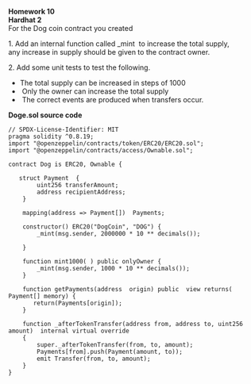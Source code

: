 **Homework 10**  
**Hardhat 2**  
For the Dog coin contract you created  

1\. Add an internal function called \_mint  to increase the total supply,  
any increase in supply should be given to the contract owner.  

2\. Add some unit tests to test the following.  

*   The total supply can be increased in steps of 1000
*    Only the owner can increase the total supply  
*    The correct events are produced when transfers occur.

**Doge.sol source code**
```solidity
// SPDX-License-Identifier: MIT
pragma solidity ^0.8.19;
import "@openzeppelin/contracts/token/ERC20/ERC20.sol";
import "@openzeppelin/contracts/access/Ownable.sol";

contract Dog is ERC20, Ownable {

   struct Payment  {
        uint256 transferAmount;
        address recipientAddress;
    }
 
    mapping(address => Payment[])  Payments;
    
    constructor() ERC20("DogCoin", "DOG") {
        _mint(msg.sender, 2000000 * 10 ** decimals());
        
    }

    function mint1000( ) public onlyOwner {
        _mint(msg.sender, 1000 * 10 ** decimals());
    }
    
    function getPayments(address  origin) public  view returns( Payment[] memory) {
       return(Payments[origin]);
    }
    
    function _afterTokenTransfer(address from, address to, uint256 amount)  internal virtual override
    {
        super._afterTokenTransfer(from, to, amount);
        Payments[from].push(Payment(amount, to));
        emit Transfer(from, to, amount);
    }
}
````
